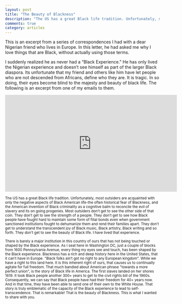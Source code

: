 ```yaml
---
layout: post
title: "The Beauty of Blackness"
description: "The US has a great Black life tradition. Unfortunately, most outsiders are acquainted with only the negative aspects of Black American life."
comments: true
category: articles
--- 
```

This is an excerpt from a series of correspondences I had with a dear Nigerian friend who lives in Europe. In this letter, he had asked me why I love things that are Black, without actually using those terms.

I suddenly realized he as never had a “Black Experience." He has only lived the Nigerian experience and doesn’t see himself as part of the larger Black diaspora. Its unfortunate that my friend and others like him have let people who are not descended from Africans, define who they are. It is tragic. In so doing, their eyes become blind to the majesty and beauty of black life. The following is an excerpt from one of my emails to them. 

<center>
	<iframe width="560" height="315" src="https://www.youtube.com/embed/aWzmxdJUYvQ" frameborder="0" allowfullscreen></iframe>
</center>


<small>The US has a great Black life tradition. Unfortunately, most outsiders are acquainted with only the negative aspects of Black American life-the often historical fear of Blackness, and the American invention of Black criminality as a cognitive balm to reconcile the evil of slavery and its on going progenies. Most outsiders don’t get to see the other side of that coin. They don’t get to see the strength of a people. They don’t get to see how Black people have fought hard to maintain some form of filial bonds even when government sanctioned institutions fought to dehumanize them and rend their families apart. They don’t get to understand the transcendent joy of Black music, Black artistry, Black writing and so forth. They don’t get to see the beauty of Black life. I have lived that experience.</small>

<small>
There is barely a major institution in this country of ours that has not being touched or shaped by the Black experience. As I seat here in Washington DC, just a couple of blocks from 1600 Pennsylvania Avenue, every thing my eyes see and touch, has been shaped by the Black experience. Blackness has a rich and deep history here in the United States, that it can’t have in Europe. "Black folks ain’t got no right to any European kingdom". While we have a right to this land here. It is this inherent right of ours, that causes us to continually agitate for full freedom. </small>

<small>
That much bandied about American phrase "towards a more perfect union", is the story of Black life in America. The first slaves landed on her shores 1619. It took Black people another 300+ years to get to the civil rights bill of the 1960s. Consequently, we can say that Black people have had their freedom for 40+ years now. And in that time, they have been able to send one of their own to the White House. That story is truly emblematic of the capacity of the Black experience to lead to self-transcendence. That is remarkable! That is the beauty of Blackness. This is what I wanted to share with you.
</small>







